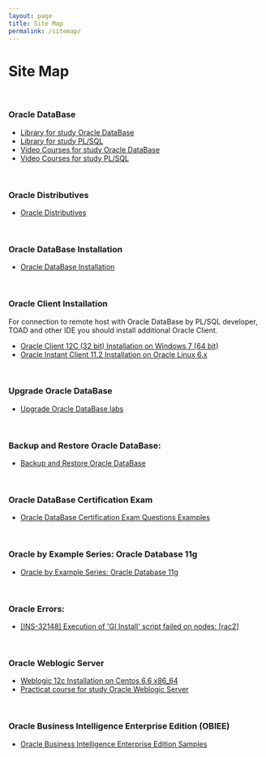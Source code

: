```yaml
---
layout: page
title: Site Map
permalink: /sitemap/
---
```


# Site Map

<br/>

### Oracle DataBase

<ul>
    <li><a href="/library-for-study-oracle-database/">Library for study Oracle DataBase</a></li>
    <li><a href="/library-for-study-plsql/">Library for study PL/SQL</a></li>
    <li><a href="/video-courses-oracle-database/">Video Courses for study Oracle DataBase</a></li>
    <li><a href="/video-courses-plsql-language/">Video Courses for study PL/SQL</a></li>
</ul>


<br/>

### Oracle Distributives

<ul>
    <li><a href="/database/distributives/">Oracle Distributives</a></li>
</ul>

<br/>

### Oracle DataBase Installation

<ul>
    <li><a href="/database/installation/">Oracle DataBase Installation</a></li>
</ul>

<br/>

### Oracle Client Installation

For connection to remote host with Oracle DataBase by PL/SQL developer, TOAD and other IDE you should install additional Oracle Client.


<ul>
    <li><a href="/client/installation/windows/7/oracle/12.1/">Oracle Client 12C (32 bit) Installation on Windows 7 (64 bit)</a></li>
    <li><a href="/client/installation/linux/6.3/oracle/11.2/">Oracle Instant Client 11.2 Installation on Oracle Linux 6.x</a></li>
</ul>



<br/>

### Upgrade Oracle DataBase


<ul>
    <li><a href="/database/upgrade/">Upgrade Oracle DataBase labs</a></li>

</ul>

<br/>

### Backup and Restore Oracle DataBase:

<ul>
    <li>
        <a href="/database/backup-and-restore/">Backup and Restore Oracle DataBase</a>
    </li>
</ul>


<br/>

### Oracle DataBase Certification Exam


<ul>
    <li><a href="/database/certification/examples/">Oracle DataBase Certification Exam Questions Examples</a></li>

</ul>


<br/>

### Oracle by Example Series: Oracle Database 11g

<ul>
    <li><a href="/website/05-materials/OracleByExamplesSeries/">Oracle by Example Series: Oracle Database 11g</a></li>

</ul>

<br/>

### Oracle Errors:


<ul>
    <li><a href="/docs/errors/ins-32148/Execution-of-GI-Install-script-failed-on-nodes/">[INS-32148] Execution of 'GI Install' script failed on nodes: [rac2]</a></li>

</ul>


<br/>


### Oracle Weblogic Server

<ul>
    <li><a href="http://javadev.org/docs/appserv/weblogic/12c/installation/">Weblogic 12c Installation on Centos 6.6 x86_64</a></li>
    <li><a href="/docs/oracle-application-server/weblogic/weblogic-seminar/">Practicat course for study Oracle Weblogic Server</a></li>
</ul>


<br/>

### Oracle Business Intelligence Enterprise Edition (OBIEE)

<ul>
    <li><a href="http://www.oracle.com/technetwork/middleware/bi-foundation/obiee-samples-167534.html"  rel="nofollow">Oracle Business Intelligence Enterprise Edition Samples</a></li>
</ul>
